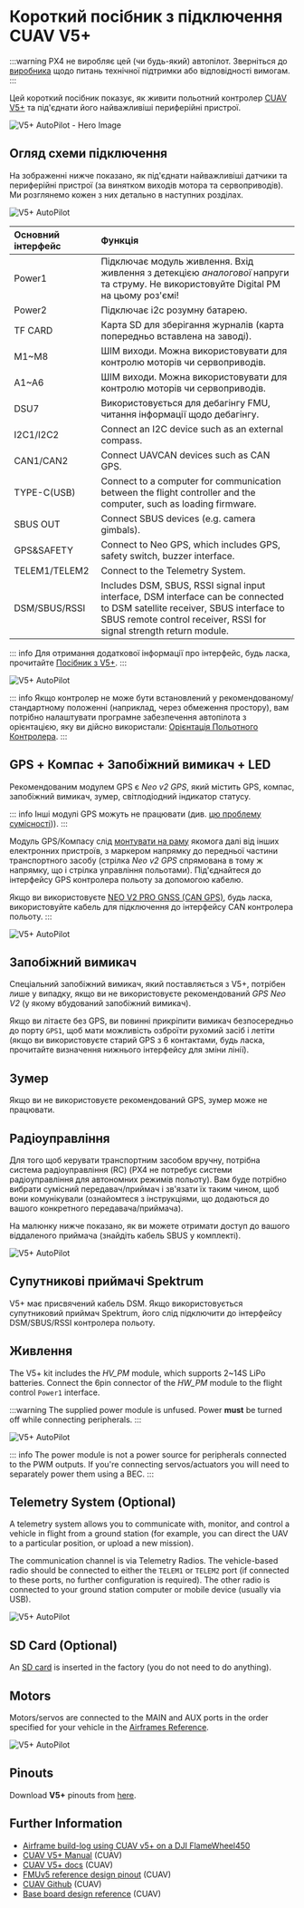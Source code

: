 # Короткий посібник з підключення CUAV V5+

:::warning PX4 не виробляє цей (чи будь-який) автопілот. Зверніться до [виробника](https://store.cuav.net/) щодо питань технічної підтримки або відповідності вимогам.
:::

Цей короткий посібник показує, як живити польотний контролер [CUAV V5+](../flight_controller/cuav_v5_plus.md) та під'єднати його найважливіші периферійні пристрої.

![V5+ AutoPilot - Hero Image](../../assets/flight_controller/cuav_v5_plus/v5+_01.png)

## Огляд схеми підключення

На зображенні нижче показано, як під'єднати найважливіші датчики та периферійні пристрої (за винятком виходів мотора та сервоприводів). Ми розглянемо кожен з них детально в наступних розділах.

![V5+ AutoPilot](../../assets/flight_controller/cuav_v5_plus/connection/v5+_quickstart_01.png)

| Основний інтерфейс | Функція                                                                                                                                                                                            |
|:------------------ |:-------------------------------------------------------------------------------------------------------------------------------------------------------------------------------------------------- |
| Power1             | Підключає модуль живлення. Вхід живлення з детекцією _аналогової_ напруги та струму. Не використовуйте Digital PM на цьому роз'ємі!                                                                |
| Power2             | Підключає i2c розумну батарею.                                                                                                                                                                     |
| TF CARD            | Карта SD для зберігання журналів (карта попередньо вставлена на заводі).                                                                                                                           |
| M1~M8              | ШІМ виходи. Можна використовувати для контролю моторів чи сервоприводів.                                                                                                                           |
| A1~A6              | ШІМ виходи. Можна використовувати для контролю моторів чи сервоприводів.                                                                                                                           |
| DSU7               | Використовується для дебагінгу FMU, читання інформації щодо дебагінгу.                                                                                                                             |
| І2C1/I2C2          | Connect an I2C device such as an external compass.                                                                                                                                                 |
| CAN1/CAN2          | Connect UAVCAN devices such as CAN GPS.                                                                                                                                                            |
| TYPE-C\(USB\)    | Connect to a computer for communication between the flight controller and the computer, such as loading firmware.                                                                                  |
| SBUS OUT           | Connect SBUS devices (e.g. camera gimbals).                                                                                                                                                        |
| GPS&SAFETY         | Connect to Neo GPS, which includes GPS, safety switch, buzzer interface.                                                                                                                           |
| TELEM1/TELEM2      | Connect to the Telemetry System.                                                                                                                                                                   |
| DSM/SBUS/RSSI      | Includes DSM, SBUS, RSSI signal input interface, DSM interface can be connected to DSM satellite receiver, SBUS interface to SBUS remote control receiver, RSSI for signal strength return module. |

::: info Для отримання додаткової інформації про інтерфейс, будь ласка, прочитайте [Посібник з V5+](http://manual.cuav.net/V5-Plus.pdf).
:::

![V5+ AutoPilot](../../assets/flight_controller/cuav_v5_plus/connection/v5+_quickstart_02.png)

::: info Якщо контролер не може бути встановлений у рекомендованому/стандартному положенні (наприклад, через обмеження простору), вам потрібно налаштувати програмне забезпечення автопілота з орієнтацією, яку ви дійсно використали: [Орієнтація Польотного Контролера](../gps_compass/rtk_gps.md).
:::

## GPS + Компас + Запобіжний вимикач + LED

Рекомендованим модулем GPS є _Neo v2 GPS_, який містить GPS, компас, запобіжний вимикач, зумер, світлодіодний індикатор статусу.

::: info Інші модулі GPS можуть не працювати (див. [цю проблему сумісності](../flight_controller/cuav_v5_nano.md#compatibility_gps))).
:::

Модуль GPS/Компасу слід [монтувати на раму](../assembly/mount_gps_compass.md) якомога далі від інших електронних пристроїв, з маркером напрямку до передньої частини транспортного засобу (стрілка _Neo v2 GPS_ спрямована в тому ж напрямку, що і стрілка управління польотами). Під'єднайтеся до інтерфейсу GPS контролера польоту за допомогою кабелю.

Якщо ви використовуєте [NEO V2 PRO GNSS (CAN GPS)](http://doc.cuav.net/gps/neo-series-gnss/en/neo-v2-pro.html), будь ласка, використовуйте кабель для підключення до інтерфейсу CAN контролера польоту.
:::

![V5+ AutoPilot](../../assets/flight_controller/cuav_v5_plus/connection/v5+_quickstart_03.png)

## Запобіжний вимикач

Спеціальний запобіжний вимикач, який поставляється з V5+, потрібен лише у випадку, якщо ви не використовуєте рекомендований _GPS Neo V2_ (у якому вбудований запобіжний вимикач).

Якщо ви літаєте без GPS, ви повинні прикріпити вимикач безпосередньо до порту `GPS1`, щоб мати можливість озброїти рухомий засіб і летіти (якщо ви використовуєте старий GPS з 6 контактами, будь ласка, прочитайте визначення нижнього інтерфейсу для зміни лінії).

## Зумер

Якщо ви не використовуєте рекомендований GPS, зумер може не працювати.

## Радіоуправління

Для того щоб керувати транспортним засобом вручну, потрібна система радіоуправління (RC) (PX4 не потребує системи радіоуправління для автономних режимів польоту). Вам буде потрібно вибрати сумісний передавач/приймач і зв'язати їх таким чином, щоб вони комунікували (ознайомтеся з інструкціями, що додаються до вашого конкретного передавача/приймача).

На малюнку нижче показано, як ви можете отримати доступ до вашого віддаленого приймача (знайдіть кабель SBUS у комплекті).

![V5+ AutoPilot](../../assets/flight_controller/cuav_v5_plus/connection/v5+_quickstart_04.png)

## Супутникові приймачі Spektrum

V5+ має присвячений кабель DSM. Якщо використовується супутниковий приймач Spektrum, його слід підключити до інтерфейсу DSM/SBUS/RSSI контролера польоту.

## Живлення

The V5+ kit includes the _HV_PM_ module, which supports 2~14S LiPo batteries. Connect the 6pin connector of the _HW_PM_ module to the flight control `Power1` interface.

:::warning
The supplied power module is unfused. Power **must** be turned off while connecting peripherals.
:::

![V5+ AutoPilot](../../assets/flight_controller/cuav_v5_plus/connection/v5+_quickstart_01.png)

::: info
The power module is not a power source for peripherals connected to the PWM outputs.
If you're connecting servos/actuators you will need to separately power them using a BEC.
:::

## Telemetry System (Optional)

A telemetry system allows you to communicate with, monitor, and control a vehicle in flight from a ground station (for example, you can direct the UAV to a particular position, or upload a new mission).

The communication channel is via Telemetry Radios. The vehicle-based radio should be connected to either the `TELEM1` or `TELEM2` port (if connected to these ports, no further configuration is required). The other radio is connected to your ground station computer or mobile device (usually via USB).

![V5+ AutoPilot](../../assets/flight_controller/cuav_v5_plus/connection/v5+_quickstart_06.png)

<a id="sd_card"></a>

## SD Card (Optional)

An [SD card](../getting_started/px4_basic_concepts.md#sd-cards-removable-memory) is inserted in the factory (you do not need to do anything).

## Motors

Motors/servos are connected to the MAIN and AUX ports in the order specified for your vehicle in the [Airframes Reference](../airframes/airframe_reference.md).

![V5+ AutoPilot](../../assets/flight_controller/cuav_v5_plus/connection/v5+_quickstart_07.png)

## Pinouts

Download **V5+** pinouts from [here](http://manual.cuav.net/V5-Plus.pdf).

## Further Information

- [Airframe build-log using CUAV v5+ on a DJI FlameWheel450](../frames_multicopter/dji_f450_cuav_5plus.md)
- [CUAV V5+ Manual](http://manual.cuav.net/V5-Plus.pdf) (CUAV)
- [CUAV V5+ docs](http://doc.cuav.net/flight-controller/v5-autopilot/en/v5+.html) (CUAV)
- [FMUv5 reference design pinout](https://docs.google.com/spreadsheets/d/1-n0__BYDedQrc_2NHqBenG1DNepAgnHpSGglke-QQwY/edit#gid=912976165) (CUAV)
- [CUAV Github](https://github.com/cuav) (CUAV)
- [Base board design reference](https://github.com/cuav/hardware/tree/master/V5_Autopilot/V5%2B/V5%2BBASE) (CUAV)
